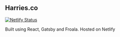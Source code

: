 ## Harries.co

[![Netlify Status](https://api.netlify.com/api/v1/badges/0a153a40-4c18-4de8-b669-1c26ef1ab27e/deploy-status)](https://app.netlify.com/sites/harries/deploys)

Built using React, Gatsby and Froala. Hosted on Netlify
